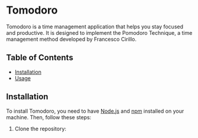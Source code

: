 # Tomodoro

Tomodoro is a time management application that helps you stay focused and productive. It is designed to implement the Pomodoro Technique, a time management method developed by Francesco Cirillo.

## Table of Contents

- [Installation](#installation)
- [Usage](#usage)

## Installation

To install Tomodoro, you need to have [Node.js](https://nodejs.org/) and [npm](https://www.npmjs.com/) installed on your machine. Then, follow these steps:

1. Clone the repository:

